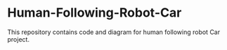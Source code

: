 # Human-Following-Robot-Car
This repository contains code and diagram for human following robot Car project.
